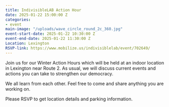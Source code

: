 ```yaml
---
title: IndivisibleLAB Action Hour
date: 2025-01-22 15:00:00 Z
categories:
- event
main-image: "/uploads/wave_circle_round_2c_360.jpg"
event-start-date: 2025-01-22 10:30:00 Z
event-end-date: 2025-01-22 11:30:00 Z
Location: Lexington
RSVP-link: https://www.mobilize.us/indivisiblelab/event/702649/
---
```


Join us for our Winter Action Hours which will be held at an indoor location in Lexington near Route 2. As usual, we will discuss current events and actions you can take to strengthen our democracy.

We all learn from each other. Feel free to come and share anything you are working on.

Please RSVP to get location details and parking information.
